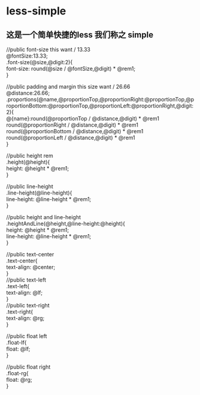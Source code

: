 # less-simple
## 这是一个简单快捷的less 我们称之 simple

//public font-size this want / 13.33<br />
@fontSize:13.33;<br />
.font-size(@size,@digit:2){<br />
	font-size: round(@size / @fontSize,@digit) * @rem1;<br />
}<br />

//public padding and margin this size want / 26.66 <br />
@distance:26.66;<br />
.proportions(@name,@proportionTop,@proportionRight:@proportionTop,@proportionBottom:@proportionTop,@proportionLeft:@proportionRight,@digit:2){<br />
	@{name}:round(@proportionTop / @distance,@digit) * @rem1 round(@proportionRight / @distance,@digit) * @rem1 round(@proportionBottom / @distance,@digit) * @rem1 round(@proportionLeft / @distance,@digit) * @rem1<br />
}<br />



//public height rem<br />
.height(@height){<br />
	height: @height * @rem1;<br />
}<br />

//public line-height<br />
.line-height(@line-height){<br />
	line-height: @line-height * @rem1;<br />
}<br />

//public height and line-height <br />
.heightAndLine(@height,@line-height:@height){<br />
	height: @height * @rem1;<br />
	line-height: @line-height * @rem1;<br />
}<br />

//public text-center<br />
.text-center{<br />
	text-align: @center;<br />
}<br />
//public text-left<br />
.text-left{<br />
	text-align: @lf;<br />
}<br />
//public text-right<br />
.text-right{<br />
	text-align: @rg;<br />
}<br />

//public float left<br />
.float-lf{<br />
	float: @lf;<br />
}<br />

//public float right<br />
.float-rg{<br />
	float: @rg;<br />
}<br />
